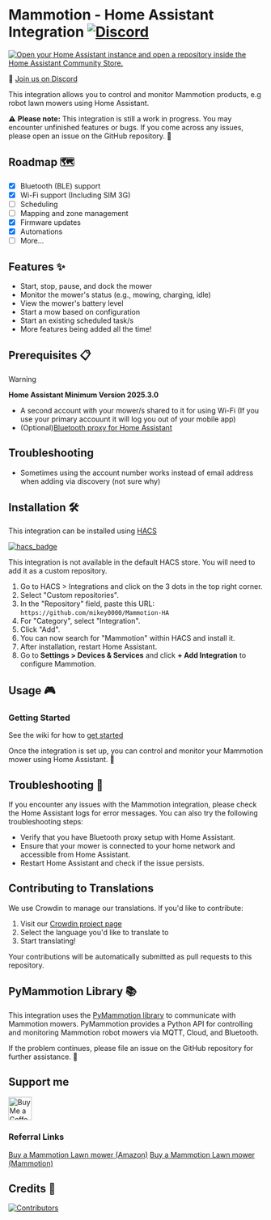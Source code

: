 # Mammotion - Home Assistant Integration [![Discord](https://img.shields.io/discord/1247286396297678879)](https://discord.gg/vpZdWhJX8x)

[![Open your Home Assistant instance and open a repository inside the Home Assistant Community Store.](https://my.home-assistant.io/badges/hacs_repository.svg)](https://my.home-assistant.io/redirect/hacs_repository/?owner=mikey0000&repository=mammotion-HA&category=Integration)

💬 [Join us on Discord](https://discord.gg/vpZdWhJX8x)

This integration allows you to control and monitor Mammotion products, e.g robot lawn mowers using Home Assistant.

⚠️ **Please note:** This integration is still a work in progress. You may encounter unfinished features or bugs. If you come across any issues, please open an issue on the GitHub repository. 🐛

## Roadmap 🗺️

- [x] Bluetooth (BLE) support
- [x] Wi-Fi support (Including SIM 3G)
- [ ] Scheduling
- [ ] Mapping and zone management
- [x] Firmware updates
- [x] Automations
- [ ] More...

## Features ✨

- Start, stop, pause, and dock the mower
- Monitor the mower's status (e.g., mowing, charging, idle)
- View the mower's battery level
- Start a mow based on configuration
- Start an existing scheduled task/s
- More features being added all the time!

## Prerequisites 📋
> [!WARNING]
> **Home Assistant Minimum Version 2025.3.0**
- A second account with your mower/s shared to it for using Wi-Fi (If you use your primary accouunt it will log you out of your mobile app)
- (Optional)[Bluetooth proxy for Home Assistant](https://esphome.io/components/bluetooth_proxy.html)

## Troubleshooting

- Sometimes using the account number works instead of email address when adding via discovery (not sure why)

## Installation 🛠️

This integration can be installed using [HACS](https://hacs.xyz/)

[![hacs_badge](https://img.shields.io/badge/HACS-Custom-41BDF5.svg?style=for-the-badge)](https://github.com/hacs/integration)

This integration is not available in the default HACS store. You will need to add it as a custom repository.

1. Go to HACS > Integrations and click on the 3 dots in the top right corner.
2. Select "Custom repositories".
3. In the "Repository" field, paste this URL: `https://github.com/mikey0000/Mammotion-HA`
4. For "Category", select "Integration".
5. Click "Add".
6. You can now search for "Mammotion" within HACS and install it.
7. After installation, restart Home Assistant.
8. Go to **Settings > Devices & Services** and click **+ Add Integration** to configure Mammotion.

## Usage 🎮

### Getting Started
See the wiki for how to [get started](https://github.com/mikey0000/Mammotion-HA/wiki/Getting-Started)

Once the integration is set up, you can control and monitor your Mammotion mower using Home Assistant. 🎉

## Troubleshooting 🔧

If you encounter any issues with the Mammotion integration, please check the Home Assistant logs for error messages. You can also try the following troubleshooting steps:

- Verify that you have Bluetooth proxy setup with Home Assistant.
- Ensure that your mower is connected to your home network and accessible from Home Assistant.
- Restart Home Assistant and check if the issue persists.

## Contributing to Translations

We use Crowdin to manage our translations. If you'd like to contribute:

1. Visit our [Crowdin project page](https://crowdin.com/project/mammotion-ha)
2. Select the language you'd like to translate to
3. Start translating!

Your contributions will be automatically submitted as pull requests to this repository.


## PyMammotion Library 📚

This integration uses the [PyMammotion library](https://github.com/mikey0000/PyMammotion) to communicate with Mammotion mowers. PyMammotion provides a Python API for controlling and monitoring Mammotion robot mowers via MQTT, Cloud, and Bluetooth.

If the problem continues, please file an issue on the GitHub repository for further assistance. 🙏

## Support me
<a href='https://ko-fi.com/DenimJackRabbit' target='_blank'><img height='46' style='border:0px;height:46px;' src='https://az743702.vo.msecnd.net/cdn/kofi3.png?v=0' border='0' alt='Buy Me a Coffee at ko-fi.com' /></a>
### Referral Links
[Buy a Mammotion Lawn mower (Amazon)](https://amzn.to/4cOLULU)
[Buy a Mammotion Lawn mower (Mammotion)](https://mammotion.com/?ref=denimjackrabbit)

## Credits 👥

[![Contributors](https://contrib.rocks/image?repo=mikey0000/Mammotion-HA)](https://github.com/mikey0000/Mammotion-HA/graphs/contributors)
